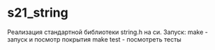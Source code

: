 # s21_string
Реализация стандартной библиотеки string.h на си.
Запуск: 
make - запуск и посмотр покрытия
make test - посмотреть тесты
